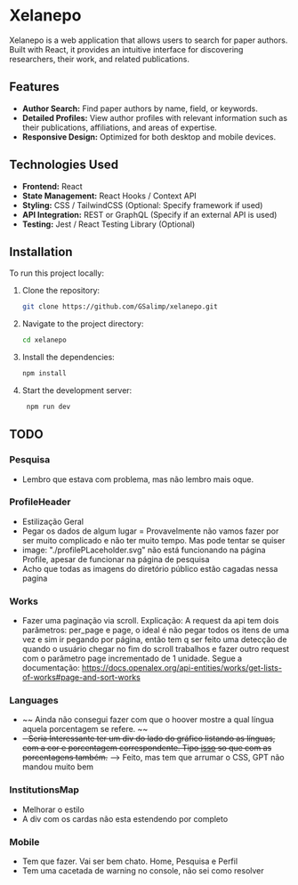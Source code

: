 # Xelanepo

Xelanepo is a web application that allows users to search for paper authors. Built with React, it provides an intuitive interface for discovering researchers, their work, and related publications.

## Features

- **Author Search:** Find paper authors by name, field, or keywords.
- **Detailed Profiles:** View author profiles with relevant information such as their publications, affiliations, and areas of expertise.
- **Responsive Design:** Optimized for both desktop and mobile devices.

## Technologies Used

- **Frontend:** React
- **State Management:** React Hooks / Context API
- **Styling:** CSS / TailwindCSS (Optional: Specify framework if used)
- **API Integration:** REST or GraphQL (Specify if an external API is used)
- **Testing:** Jest / React Testing Library (Optional)

## Installation

To run this project locally:

1. Clone the repository:
   ```bash
   git clone https://github.com/GSalimp/xelanepo.git

2. Navigate to the project directory:
   ```bash
   cd xelanepo

3. Install the dependencies:
   ```bash
   npm install

4. Start the development server:
   ```bash
    npm run dev

## TODO

### Pesquisa
- Lembro que estava com problema, mas não lembro mais oque.

### ProfileHeader
- Estilização Geral 
- Pegar os dados de algum lugar = Provavelmente não vamos fazer por ser muito complicado e não ter muito tempo. Mas pode tentar se quiser
- image:  "./profilePLaceholder.svg" não está funcionando na página Profile, apesar de funcionar na página de pesquisa
- Acho que todas as imagens do diretório público estão cagadas nessa pagina 

### Works
- Fazer uma paginação via scroll. Explicação: A request da api tem dois parâmetros: per_page e page, o ideal é não pegar todos os itens de uma vez e sim ir pegando por página, então tem q ser feito uma detecção de quando o usuário chegar no fim do scroll trabalhos e fazer outro request com o parâmetro page incrementado de 1 unidade. Segue a documentação: https://docs.openalex.org/api-entities/works/get-lists-of-works#page-and-sort-works

### Languages
- ~~ Ainda não consegui fazer com que o hoover mostre a qual língua aquela porcentagem se refere. ~~
- ~~- Seria Interessante ter um div do lado do gráfico listando as línguas, com a cor e porcentagem correspondente. Tipo [isso](https://cdn1.byjus.com/wp-content/uploads/2021/11/Pie-Chart-3.png) so que com as porcentagens também.~~ --> Feito, mas tem que arrumar o CSS, GPT não mandou muito bem

### InstitutionsMap
- Melhorar o estilo
- A div com os cardas não esta estendendo por completo

### Mobile
- Tem que fazer. Vai ser bem chato. Home, Pesquisa e Perfil 
-  Tem uma cacetada de warning no console, não sei como resolver

